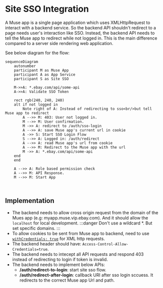 # Site SSO Integration
A Muse app is a single page application which uses XMLHttpRequest to interact with a backend service. So the backend API shouldn't redirect to a page needs user's interaction like SSO. Instead, the backend API needs to tell the Muse app to redirect while not logged in. This is the main difference compared to a server side rendering web application.

See below diagram for the flow:

```mermaid
sequenceDiagram
    autonumber
    participant M as Muse App
    participant A as App Service
    participant S as Site SSO
    
    M->>A: *.ebay.com/api/some-api
    A->>A: Validate SSO Token

    rect rgb(240, 240, 240)
    alt if not logged in
        Note right of A: Instead of redirecting to sso<br/>but tell Muse app to redirect
        A -->> M: 403: User not logged in.
        M -->> M: User confirmation.
        M ->> A: redirect to /auth/sso-login
        A -->> A: save Muse app's current url in cookie
        A ->> S: Start SSO Login Flow
        S -->> A: Logged in: /auth/redirect
        A -->> A: read Muse app's url from cookie
        A -->> M: Redirect to the Muse app with the url
        M ->> A: *.ebay.com/api/some-api
    end
    end

    A -->> A: Role based permission check
    A -->> M: API Response.
    M -->> M: Start App

    
```

## Implementation
- The backend needs to allow cross origin request from the domain of the Mues app (e.g: myapp.muse.vip.ebay.com). And it should allow the `localhost` for local development.
:::danger
 Don't use a wildcard *. But set specific domains.
:::
- To allow cookies to be sent from Muse app to backend, need to use [`withCredentials: true`](https://developer.mozilla.org/en-US/docs/Web/API/XMLHttpRequest/withCredentials) for XML http requests.
- The backend header should have: `Access-Control-Allow-Credentials=true`.
- The backend needs to intecept all API requests and respond 403 instead of redirecting to login if token is invalid.
- The backend needs to implement below APIs:
    - **/auth/redirect-to-login**: start site sso flow.
    - **/auth/redirect-after-login**: callback URI after sso login sccuess. It redirects to the correct Muse app Url and path.


